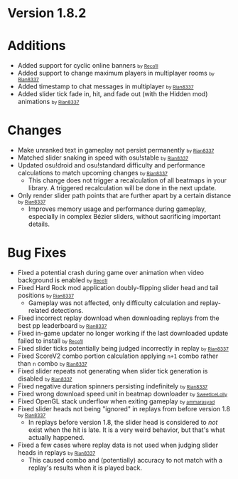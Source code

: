 Version 1.8.2
=============

# Additions

- Added support for cyclic online banners <span style="font-size: 0.75em">by [Reco1I](https://github.com/Reco1I)</span>
- Added support to change maximum players in multiplayer rooms <span style="font-size: 0.75em">by [Rian8337](https://github.com/Rian8337)</span>
- Added timestamp to chat messages in multiplayer <span style="font-size: 0.75em">by [Rian8337](https://github.com/Rian8337)</span>
- Added slider tick fade in, hit, and fade out (with the Hidden mod) animations <span style="font-size: 0.75em">by [Rian8337](https://github.com/Rian8337)</span>

# Changes

- Make unranked text in gameplay not persist permanently <span style="font-size: 0.75em">by [Rian8337](https://github.com/Rian8337)</span>
- Matched slider snaking in speed with osu!stable <span style="font-size: 0.75em">by [Rian8337](https://github.com/Rian8337)</span>
- Updated osu!droid and osu!standard difficulty and performance calculations to match upcoming changes <span style="font-size: 0.75em">by [Rian8337](https://github.com/Rian8337)</span>
  - This change does not trigger a recalculation of all beatmaps in your library. A triggered recalculation will be done in the next update.
- Only render slider path points that are further apart by a certain distance <span style="font-size: 0.75em">by [Rian8337](https://github.com/Rian8337)</span>
  - Improves memory usage and performance during gameplay, especially in complex Bézier sliders, without sacrificing important details.

# Bug Fixes

- Fixed a potential crash during game over animation when video background is enabled <span style="font-size: 0.75em">by [Reco1I](https://github.com/Reco1I)</span> 
- Fixed Hard Rock mod application doubly-flipping slider head and tail positions <span style="font-size: 0.75em">by [Rian8337](https://github.com/Rian8337)</span>
  - Gameplay was not affected, only difficulty calculation and replay-related detections.
- Fixed incorrect replay download when downloading replays from the best pp leaderboard <span style="font-size: 0.75em">by [Rian8337](https://github.com/Rian8337)</span>
- Fixed in-game updater no longer working if the last downloaded update failed to install <span style="font-size: 0.75em">by [Reco1I](https://github.com/Reco1I)</span> 
- Fixed slider ticks potentially being judged incorrectly in replay <span style="font-size: 0.75em">by [Rian8337](https://github.com/Rian8337)</span>
- Fixed ScoreV2 combo portion calculation applying `n+1` combo rather than `n` combo <span style="font-size: 0.75em">by [Rian8337](https://github.com/Rian8337)</span>
- Fixed slider repeats not generating when slider tick generation is disabled <span style="font-size: 0.75em">by [Rian8337](https://github.com/Rian8337)</span>
- Fixed negative duration spinners persisting indefinitely <span style="font-size: 0.75em">by [Rian8337](https://github.com/Rian8337)</span>
- Fixed wrong download speed unit in beatmap downloader <span style="font-size: 0.75em">by [SweetIceLolly](https://github.com/SweetIceLolly)</span>
- Fixed OpenGL stack underflow when exiting gameplay <span style="font-size: 0.75em">by [ammarasyad](https://github.com/ammarasyad)</span>
- Fixed slider heads not being "ignored" in replays from before version 1.8 <span style="font-size: 0.75em">by [Rian8337](https://github.com/Rian8337)</span>
  - In replays before version 1.8, the slider head is considered to *not* exist when the hit is late. It is a very weird
    behavior, but that's what actually happened.
- Fixed a few cases where replay data is not used when judging slider heads in replays <span style="font-size: 0.75em">by [Rian8337](https://github.com/Rian8337)</span>
  - This caused combo and (potentially) accuracy to not match with a replay's results when it is played back.